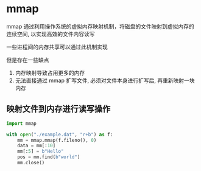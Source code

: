 # mmap

mmap 通过利用操作系统的虚拟内存映射机制，将磁盘的文件映射到虚拟内存的连续空间, 以实现高效的文件内容读写

一些进程间的内存共享可以通过此机制实现

但是存在一些缺点

1. 内存映射导致占用更多的内存
2. 无法直接通过 mmap 扩写文件, 必须对文件本身进行扩写后, 再重新映射一块内存

## 映射文件到内存进行读写操作

```python
import mmap

with open("./example.dat", "r+b") as f:
    mm = mmap.mmap(f.fileno(), 0)
    data = mm[:10]
    mm[:5] = b"Hello"
    pos = mm.find(b"world")
    mm.close()

```
